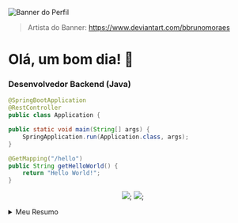 ![Banner do Perfil](https://64.media.tumblr.com/ba114d240ed9d19e927a725cc599b038/tumblr_o8ol0qfp3d1r4gsiio1_1280.gifv)
> Artista do Banner: https://www.deviantart.com/bbrunomoraes

# Olá, um bom dia! 👋

### Desenvolvedor Backend (Java)
```java
@SpringBootApplication
@RestController
public class Application {

public static void main(String[] args) {
    SpringApplication.run(Application.class, args);
}

@GetMapping("/hello")
public String getHelloWorld() {
    return "Hello World!";
}
```

<p align="center">
  <a href="mailto:marcos.vdcg@gmail.com"><img src="https://img.shields.io/badge/gmail-%23D14836.svg?&style=for-the-badge&logo=gmail&logoColor=white" /></a>;
 <a href="https://www.linkedin.com/in/marcos-galvão-121117250/"><img src="https://img.shields.io/badge/linkedin-%230077B5.svg?&style=for-the-badge&logo=linkedin&logoColor=white" /></a>;
</p>



<details>
   
<summary>Meu Resumo</summary>

### Prazer, eu me chamo Marcos!
+ 🍃 Estudando Spring Boot e seu ecossistema
+ 💪 Sempre me desafiando 
+ 📚 Cursando Engenharia de Software na UCSal
+ 💻 Paixão em resolver problemas e "codar"
+ ❤ Amante de novidades na área de tecnologia

</details>
